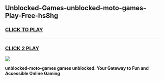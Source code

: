 
## Unblocked-Games-unblocked-moto-games-Play-Free-hs8hg
<h3>
<a href="https://premium76.site?title=unblocked-moto-games&ref=23A">CLICK TO PLAY</a></h3>
<hr>

<h3>
<a href="https://premium76.site?title=unblocked-moto-games&ref=23A">CLICK 2 PLAY</a>
  
</h3>

<a href="https://premium76.site?title=unblocked-moto-games&ref=23A"><img src="https://clearcache.store/games.png"></a>


**unblocked-moto-games games unblocked: Your Gateway to Fun and Accessible Online Gaming**
